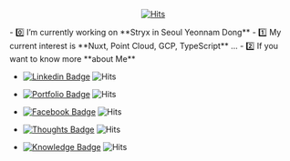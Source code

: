 <div align=center>
	
[![Hits](https://hits.seeyoufarm.com/api/count/incr/badge.svg?url=https%3A%2F%2Fgithub.com%2Fsungle3737)](https://hits.seeyoufarm.com)
	
</div>
- 0️⃣ I’m currently working on **Stryx in Seoul Yeonnam Dong**
- 1️⃣ My current interest is **Nuxt, Point Cloud, GCP, TypeScript** ...
- 2️⃣ If you want to know more **about Me**

   - [![Linkedin Badge](https://img.shields.io/badge/LinkedIn-blue?style=flat-square&logo=cloudflare&logoColor=white&link=https://www.linkedin.com/in/sungle3737/)](https://www.linkedin.com/in/sungle3737/) ![Hits](https://hits.seeyoufarm.com/api/count/incr/badge.svg?url=https%3A%2F%2Fwww.linkedin.com%2Fin%2Fsungle3737%2F)

   - [![Portfolio Badge](https://img.shields.io/badge/Portfolio-orange?style=flat-square&logo=cloudflare&logoColor=white&link=https://seonglae.com)](https://seonglae.com) ![Hits](https://hits.seeyoufarm.com/api/count/incr/badge.svg?url=https%3A%2F%2Fseonglae.com)

  - [![Facebook Badge](https://img.shields.io/badge/Facebook-1877f2?style=flat-square&logo=facebook&logoColor=white&link=https://www.facebook.com/profile.php?id=100006296858033)](https://www.facebook.com/profile.php?id=100006296858033) ![Hits](https://hits.seeyoufarm.com/api/count/incr/badge.svg?url=https%3A%2F%2Fwww.facebook.com%2Fprofile.php)
  
  - [![Thoughts Badge](https://img.shields.io/badge/Thoughts%20Page-grey?style=flat-square&logo=notion&logoColor=white&link=https://life.seonglae.com)](https://life.seonglae.com) ![Hits](https://hits.seeyoufarm.com/api/count/incr/badge.svg?url=https%3A%2F%2Flife.seonglae.com)

  - [![Knowledge Badge](https://img.shields.io/badge/Knowledge%20Page-grey?style=flat-square&logo=notion&logoColor=white&link=https://info.seonglae.com)](https://info.seonglae.com) ![Hits](https://hits.seeyoufarm.com/api/count/incr/badge.svg?url=https%3A%2F%2Finfo.seonglae.com)
